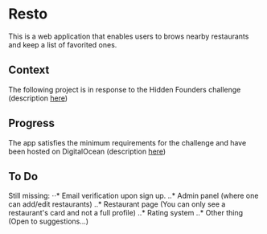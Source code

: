 # Resto

This is a web application that enables users to brows nearby restaurants and keep a list of favorited ones.

## Context

The following project is in response to the Hidden Founders challenge (description [here](https://github.com/hiddenfounders/mobile-coding-challenge "Hidden Founders Challenge"))

## Progress

The app satisfies the minimum requirements for the challenge and have been hosted on DigitalOcean (description [here](http://206.189.164.226/ "resto"))

## To Do
Still missing:
⋅⋅* Email verification upon sign up.
..* Admin panel (where one can add/edit restaurants)
..* Restaurant page (You can only see a restaurant's card and not a full profile)
..* Rating system
..* Other thing (Open to suggestions...)